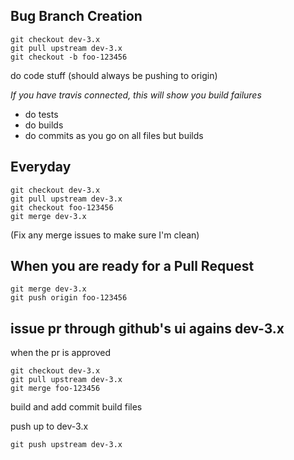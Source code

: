 Bug Branch Creation
-------------------

```
git checkout dev-3.x
git pull upstream dev-3.x
git checkout -b foo-123456
```

do code stuff (should always be pushing to origin)

_If you have travis connected, this will show you build failures_

* do tests 
* do builds
* do commits as you go on all files but builds

Everyday
--------

```
git checkout dev-3.x
git pull upstream dev-3.x
git checkout foo-123456
git merge dev-3.x
```

(Fix any merge issues to make sure I'm clean)

When you are ready for a Pull Request
-------------------------------------

```
git merge dev-3.x
git push origin foo-123456
```

issue pr through github's ui agains dev-3.x
-------------------------------------------

when the pr is approved

```
git checkout dev-3.x
git pull upstream dev-3.x
git merge foo-123456
```

build and add commit build files

push up to dev-3.x

`git push upstream dev-3.x`